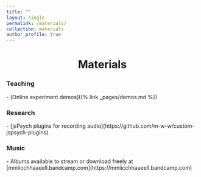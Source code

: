 ```yaml
---
title: ""
layout: single
permalink: /materials/
collection: materials
author_profile: true
---
```


<center> <h1>Materials</h1> </center>
<h3>Teaching</h3>
- [Online experiment demos]({% link _pages/demos.md %})

<h3>Research</h3>
- [jsPsych plugins for recording audio](https://github.com/m-w-w/custom-jspsych-plugins)

<h3>Music</h3>
- Albums available to stream or download freely at [mmiicchhaaeell.bandcamp.com](https://mmiicchhaaeell.bandcamp.com)


